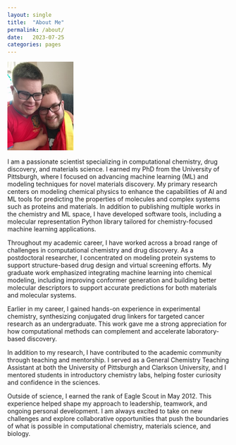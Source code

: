 ```yaml
---
layout: single
title:  "About Me"
permalink: /about/
date:   2023-07-25
categories: pages
---
```


<img src="/assets/images/colton-dakota.jpg" width="150"/>


I am a passionate scientist specializing in computational chemistry, drug discovery, and materials science. I earned my PhD from the University of Pittsburgh, where I focused on advancing machine learning (ML) and modeling techniques for novel materials discovery. My primary research centers on modeling chemical physics to enhance the capabilities of AI and ML tools for predicting the properties of molecules and complex systems such as proteins and materials. In addition to publishing multiple works in the chemistry and ML space, I have developed software tools, including a molecular representation Python library tailored for chemistry-focused machine learning applications.

Throughout my academic career, I have worked across a broad range of challenges in computational chemistry and drug discovery. As a postdoctoral researcher, I concentrated on modeling protein systems to support structure-based drug design and virtual screening efforts. My graduate work emphasized integrating machine learning into chemical modeling, including improving conformer generation and building better molecular descriptors to support accurate predictions for both materials and molecular systems.

Earlier in my career, I gained hands-on experience in experimental chemistry, synthesizing conjugated drug linkers for targeted cancer research as an undergraduate. This work gave me a strong appreciation for how computational methods can complement and accelerate laboratory-based discovery.

In addition to my research, I have contributed to the academic community through teaching and mentorship. I served as a General Chemistry Teaching Assistant at both the University of Pittsburgh and Clarkson University, and I mentored students in introductory chemistry labs, helping foster curiosity and confidence in the sciences.

Outside of science, I earned the rank of Eagle Scout in May 2012. This experience helped shape my approach to leadership, teamwork, and ongoing personal development. I am always excited to take on new challenges and explore collaborative opportunities that push the boundaries of what is possible in computational chemistry, materials science, and biology.